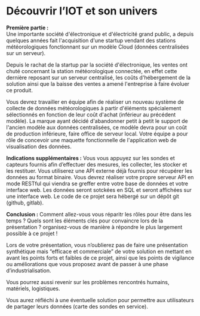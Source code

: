 # Découvrir l’IOT et son univers

<b>Première partie :</b></br>
Une importante société d'électronique et d'électricité grand public, a depuis quelques années fait l'acquisition d'une startup vendant des stations météorologiques fonctionnant sur un modèle Cloud (données centralisées sur un serveur).

Depuis le rachat de la startup par la société d'électronique, les ventes ont chuté concernant la station météorologique connectée, en effet cette dernière reposant sur un serveur centralisé, les coûts d'hébergement de la solution ainsi que la baisse des ventes a amené l'entreprise à faire évoluer ce produit.

Vous devrez travailler en équipe afin de réaliser un nouveau système de collecte de données météorologiques à partir d'éléments spécialement sélectionnés en fonction de leur coût d'achat (inférieur au précédent modèle).
La marque ayant décidé d'abandonner petit à petit le support de l'ancien modèle aux données centralisées, ce modèle devra pour un coût de production inférieure, faire office de serveur local.
Votre équipe a pour rôle de concevoir une maquette fonctionnelle de l'application web de visualisation des données.

<b>Indications supplémentaires :</b>
Vous vous appuyez sur les sondes et capteurs fournis afin d’effectuer des mesures, les collecter, les stocker et les restituer.
Vous utiliserez une API externe déjà fournis pour récupérer les données au format binaire.
Vous devrez réaliser votre propre serveur API en mode RESTful qui viendra se greffer entre votre base de données et votre interface web.
Les données seront sotckées en SQL et seront affichées sur une interface web.
Le code de ce projet sera hébergé sur un dépôt git (github, gitlab).

<b>Conclusion :</b>
Comment allez-vous vous réparitr les rôles pour être dans les temps ? Quels sont les éléments clés pour convaincre lors de la présentation ? organisez-vous de manière à répondre le plus largement possible à ce projet ! 

Lors de votre présentation, vous n’oublierez pas de faire une présentation synthétique mais “efficace et commerciale” de votre solution en mettant en avant les points forts et faibles de ce projet, ainsi que les points de vigilance ou améliorations que vous proposez avant de passer à une phase d’industrialisation.

Vous pourrez aussi revenir sur les problèmes rencontrés humains, matériels, logistiques.

Vous aurez réfléchi à une éventuelle solution pour permettre aux utilisateurs de partager leurs données (carte des sondes en service).
